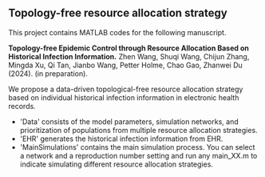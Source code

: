 ## Topology-free resource allocation strategy

This project contains MATLAB codes for the following manuscript.

**Topology-free Epidemic Control through Resource Allocation Based on Historical Infection Information.** Zhen Wang, Shuqi Wang, Chijun Zhang, Mingda Xu, Qi Tan, Jianbo Wang, Petter Holme, Chao Gao, Zhanwei Du (2024). (in preparation).

We propose a data-driven topological-free resource allocation strategy based on individual historical infection information in electronic health records.  
* 'Data' consists of the model parameters, simulation networks, and prioritization of populations from multiple resource allocation strategies.
* 'EHR' generates the historical infection information from EHR.
* 'MainSimulations' contains the main simulation process. You can select a network and a reproduction number setting and run any main_XX.m to indicate simulating different resource allocation strategies.
